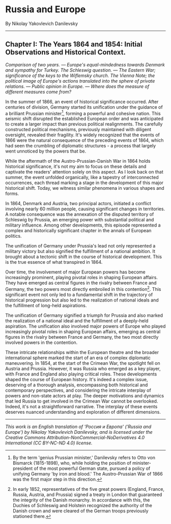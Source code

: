 # Russia and Europe

By Nikolay Yakovlevich Danilevsky

---

## Chapter I: The Years 1864 and 1854: Initial Observations and Historical Context.

*Comparison of two years. — Europe's equal-mindedness towards Denmark and sympathy for Turkey. The Schleswig question. — The Eastern War; significance of the keys to the Wiflemsky church. The Vienna Note; the political image of Europe's actions translated into the sphere of private relations. — Public opinion in Europe. — Where does the measure of different measures come from?*

In the summer of 1866, an event of historical significance occurred. After centuries of division, Germany started its unification under the guidance of a brilliant Prussian minister[^1], forming a powerful and cohesive nation. This seismic shift disrupted the established European order and was anticipated to create a larger impact than previous political realignments. The carefully constructed political mechanisms, previously maintained with diligent oversight, revealed their fragility. It's widely recognized that the events of 1866 were the natural consequence of the preceding events of 1864, which had seen the crumbling of diplomatic structures - a process that largely went unnoticed by the powers that be.

While the aftermath of the Austro-Prussian-Danish War in 1864 holds historical significance, it's not my aim to focus on these details and captivate the readers' attention solely on this aspect. As I look back on that summer, the event unfolded organically, like a tapestry of interconnected occurrences, each thread marking a stage in the development of this major historical shift. Today, we witness similar phenomena in various shapes and forms.

In 1864, Denmark and Austria, two principal actors, initiated a conflict involving nearly 60 million people, causing significant changes in territories. A notable consequence was the annexation of the disputed territory of Schleswig by Prussia, an emerging power with substantial political and military influence. Among other developments, this episode represented a complex and historically significant chapter in the annals of European politics.

The unification of Germany under Prussia's lead not only represented a military victory but also signified the fulfillment of a national ambition. It brought about a tectonic shift in the course of historical development. This is the true essence of what transpired in 1864.

Over time, the involvement of major European powers has become increasingly prominent, playing pivotal roles in shaping European affairs. They have emerged as central figures in the rivalry between France and Germany, the two powers most directly embroiled in this contention[^2]. This significant event not only led to a fundamental shift in the trajectory of historical progression but also led to the realization of national ideals and the fulfillment of long-held aspirations.

The unification of Germany signified a triumph for Prussia and also marked the realization of a national ideal and the fulfillment of a deeply-held aspiration. The unification also involved major powers of Europe who played increasingly pivotal roles in shaping European affairs, emerging as central figures in the rivalry between France and Germany, the two most directly involved powers in the contention.

These intricate relationships within the European theatre and the broader international sphere marked the start of an era of complex diplomatic maneuvering. In 1854, at the start of the Crimean War, the spotlight fell on Austria and Prussia. However, it was Russia who emerged as a key player, with France and England also playing critical roles. These developments shaped the course of European history. It's indeed a complex issue, deserving of a thorough analysis, encompassing both historical and contemporary perspectives, and considering the intricate interplay of powers and non-state actors at play. The deeper motivations and dynamics that led Russia to get involved in the Crimean War cannot be overlooked. Indeed, it's not a straightforward narrative. The interplay of these events deserves nuanced understanding and exploration of different dimensions.

[^1]: By the term 'genius Prussian minister,' Danilevsky refers to Otto von Bismarck (1815-1898), who, while holding the position of minister-president of the most powerful German state, pursued a policy of unifying Germany 'by iron and blood.' The Austro-Prussian War of 1866 was the first major step in this direction.

[^2]: In early 1852, representatives of the five great powers (England, France, Russia, Austria, and Prussia) signed a treaty in London that guaranteed the integrity of the Danish monarchy. In accordance with this, the Duchies of Schleswig and Holstein recognized the authority of the Danish crown and were cleared of the German troops previously stationed there.

---

_This work is an English translation of 'Россия и Европа' ('Russia and Europe') by Nikolay Yakovlevich Danilevsky, and is licensed under the Creative Commons Attribution-NonCommercial-NoDerivatives 4.0 International (CC BY-NC-ND 4.0) license._
